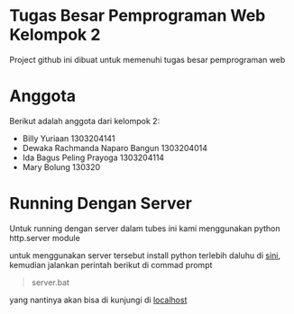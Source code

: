# Tugas Besar Pemprograman Web Kelompok 2
Project github ini dibuat untuk memenuhi tugas besar pemprograman web 

# Anggota
Berikut adalah anggota dari kelompok 2:

- Billy Yuriaan 1303204141
- Dewaka Rachmanda Naparo Bangun 1303204014
- Ida Bagus Peling Prayoga 1303204114
- Mary Bolung 130320

# Running Dengan Server
Untuk running dengan server dalam tubes ini kami menggunakan python http.server module

untuk menggunakan server tersebut install python terlebih daluhu di [sini](https://www.python.org/downloads/), kemudian jalankan perintah berikut di commad prompt

> server.bat

yang nantinya akan bisa di kunjungi di [localhost](http://localhost:8000/)